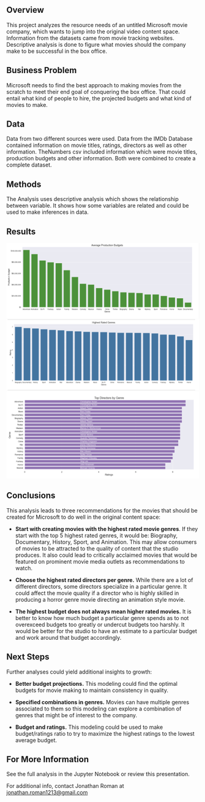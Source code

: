## Overview
This project analyzes the resource needs of an untitled Microsoft movie company, which wants to jump into the original video content space. Information from the datasets came from movie tracking websites. Descriptive analysis is done to figure what movies should the company make to be successful in the box office.

## Business Problem
Microsoft needs to find the best approach to making movies from the scratch to meet their end goal of conquering the box office. That could entail what kind of people to hire, the projected budgets and what kind of movies to make.

## Data
Data from two different sources were used. Data from the IMDb Database contained information on movie titles, ratings, directors as well as other information. TheNumbers csv included information which were movie titles, production budgets and other information. Both were combined to create a complete dataset.

## Methods
The Analysis uses descriptive analysis which shows the relationship between variable. It shows how some variables are related and could be used to make inferences in data.

## Results

![](images/average_movie_budget.png)
![](images/highest_rated_genre.png)
![](images/top_directors.png)



## Conclusions
This analysis leads to three recommendations for the movies that should be created for Microsoft to do well in the original
content space:

- <b>Start with creating movies with the highest rated movie genres</b>. If they start with the top 5 highest rated genres, it would be: Biography, Documentary, History, Sport, and Animation. This may allow consumers of movies to be attracted to the quality of content that the studio produces. It also could lead to critically acclaimed movies that would be featured on prominent movie media outlets as recommendations to watch.

- <b>Choose the highest rated directors per genre.</b> While there are a lot of different directors, some directors specialize in a particular genre. It could affect the movie quality if a director who is highly skilled in producing a horror genre movie directing an animation style movie.

- <b>The highest budget does not always mean higher rated movies.</b> It is better to know how much budget a particular genre spends as to not overexceed budgets too greatly or undercut budgets too harshly. It would be better for the studio to have an estimate to a particular budget and work around that budget accordingly. 

## Next Steps
Further analyses could yield additional insights to growth:
- <b>Better budget projections.</b> This modeling could find the optimal budgets for movie making to maintain consistency in quality.

- <b>Specified combinations in genres.</b> Movies can have multiple genres associated to them so this modeling can explore a combination of genres that might be of interest to the company.

- <b>Budget and ratings.</b> This modeling could be used to make budget/ratings ratio to try to maximize the highest ratings to the lowest average budget.

## For More Information
See the full analysis in the Jupyter Notebook or review this presentation.

For additional info, contact Jonathan Roman at [jonathan.roman1213@gmail.com](mailto:jonathan.roman1213@gmail.com)

